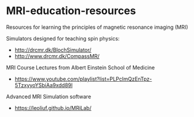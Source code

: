 # MRI-education-resources
Resources for learning the principles of magnetic resonance imaging (MRI)

Simulators designed for teaching spin physics:
* http://drcmr.dk/BlochSimulator/
* http://www.drcmr.dk/CompassMR/

MRI Course Lectures from Albert Einstein School of Medicine
* https://www.youtube.com/playlist?list=PLPcImQzEnTpz-5TzxyyoYSbiAa9xdd89l

Advanced MRI Simulation software
* https://leoliuf.github.io/MRiLab/
